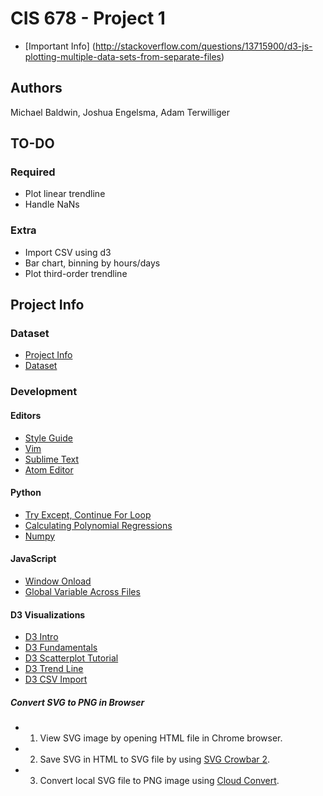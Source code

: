 # CIS 678 - Project 1



- [Important Info] (http://stackoverflow.com/questions/13715900/d3-js-plotting-multiple-data-sets-from-separate-files)


## Authors
Michael Baldwin, Joshua Engelsma, Adam Terwilliger

## TO-DO
### Required
- Plot linear trendline
- Handle NaNs

### Extra
- Import CSV using d3
- Bar chart, binning by hours/days
- Plot third-order trendline

## Project Info
### Dataset
- [Project Info](http://www.cis.gvsu.edu/~wolffe/courses/cs678/projects/project1.pdf)
- [Dataset](http://www.cis.gvsu.edu/~wolffe/courses/cs678/projects/downloads.txt)

### Development
#### Editors
- [Style Guide](https://www.python.org/dev/peps/pep-0008/)
- [Vim](http://vim.wikia.com/wiki/Converting_tabs_to_spaces)
- [Sublime Text](https://www.sublimetext.com/docs/2/indentation.html)
- [Atom Editor](https://atom.io/packages/tabs-to-spaces)

#### Python
- [Try Except, Continue For Loop](http://stackoverflow.com/questions/4799974/continue-on-except-of-a-try-block-in-python)
- [Calculating Polynomial Regressions](http://hotmath.com/hotmath_help/topics/quadratic-regression.html)
- [Numpy](http://docs.scipy.org/doc/numpy/reference/generated/numpy.linalg.solve.html#numpy.linalg.solve)

#### JavaScript
- [Window Onload](https://developer.mozilla.org/en-US/docs/Web/API/GlobalEventHandlers/onload)
- [Global Variable Across Files](http://stackoverflow.com/questions/3244361/can-i-access-variables-from-another-file)

#### D3 Visualizations
- [D3 Intro](http://d3js.org/#introduction)
- [D3 Fundamentals](http://alignedleft.com/tutorials/d3/fundamentals)
- [D3 Scatterplot Tutorial](https://www.oreilly.com/learning/making-a-scatterplot-with-d3-js)
- [D3 Trend Line](http://bl.ocks.org/benvandyke/8459843)
- [D3 CSV Import](https://github.com/mbostock/d3/wiki/CSV)

##### Convert SVG to PNG in Browser
- 1. View SVG image by opening HTML file in Chrome browser.
- 2. Save SVG in HTML to SVG file by using [SVG Crowbar 2](http://nytimes.github.io/svg-crowbar/). 
- 3. Convert local SVG file to PNG image using [Cloud Convert](https://cloudconvert.com/svg-to-jpg).
